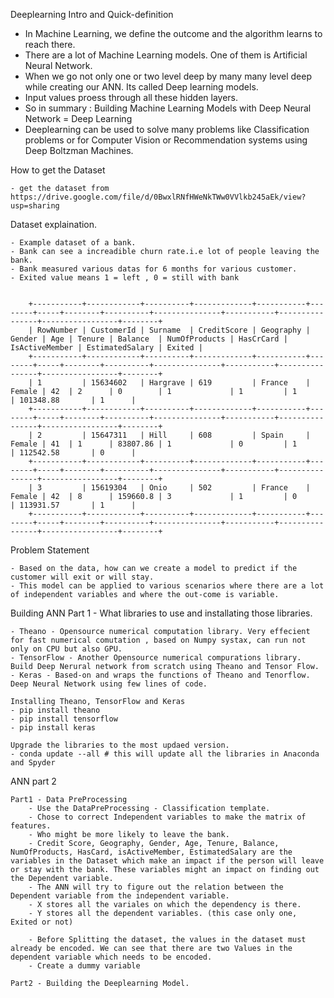 Deeplearning Intro and Quick-definition

- In Machine Learning, we define the outcome and the algorithm learns to reach there.
- There are a lot of Machine Learning models. One of them is Artificial Neural Network. 
- When we go not only one or two level deep by many many level deep while creating our ANN. Its called Deep learning models. 
- Input values proess through all these hidden layers. 
- So in summary : Building Machine Learning Models with Deep Neural Network = Deep Learning 
- Deeplearning can be used to solve many problems like Classification problems or for Computer Vision or Recommendation systems using Deep Boltzman Machines. 


How to get the Dataset

	- get the dataset from https://drive.google.com/file/d/0BwxlRNfHWeNkTWw0VVlkb245aEk/view?usp=sharing

Dataset explaination. 

	- Example dataset of a bank. 
	- Bank can see a increadible churn rate.i.e lot of people leaving the bank. 
	- Bank measured various datas for 6 months for various customer. 
	- Exited value means 1 = left , 0 = still with bank
 

		+-----------+------------+----------+-------------+-----------+--------+-----+--------+----------+---------------+-----------+----------------+-----------------+--------+
		| RowNumber | CustomerId | Surname  | CreditScore | Geography | Gender | Age | Tenure | Balance  | NumOfProducts | HasCrCard | IsActiveMember | EstimatedSalary | Exited |
		+-----------+------------+----------+-------------+-----------+--------+-----+--------+----------+---------------+-----------+----------------+-----------------+--------+
		| 1         | 15634602   | Hargrave | 619         | France    | Female | 42  | 2      | 0        | 1             | 1         | 1              | 101348.88       | 1      |
		+-----------+------------+----------+-------------+-----------+--------+-----+--------+----------+---------------+-----------+----------------+-----------------+--------+
		| 2         | 15647311   | Hill     | 608         | Spain     | Female | 41  | 1      | 83807.86 | 1             | 0         | 1              | 112542.58       | 0      |
		+-----------+------------+----------+-------------+-----------+--------+-----+--------+----------+---------------+-----------+----------------+-----------------+--------+
		| 3         | 15619304   | Onio     | 502         | France    | Female | 42  | 8      | 159660.8 | 3             | 1         | 0              | 113931.57       | 1      |
		+-----------+------------+----------+-------------+-----------+--------+-----+--------+----------+---------------+-----------+----------------+-----------------+--------+


Problem Statement

	- Based on the data, how can we create a model to predict if the customer will exit or will stay. 
	- This model can be applied to various scenarios where there are a lot of independent variables and where the out-come is variable. 

	
Building ANN Part 1 - What libraries to use and installating those libraries.
	
	- Theano - Opensource numerical computation library. Very effecient for fast numerical comutation , based on Numpy systax, can run not only on CPU but also GPU.
	- TensorFlow - Another Opensource numerical compurations library. Build Deep Nerural network from scratch using Theano and Tensor Flow. 
	- Keras - Based-on and wraps the functions of Theano and Tenorflow. Deep Neural Network using few lines of code.

	Installing Theano, TensorFlow and Keras
	- pip install theano
	- pip install tensorflow
	- pip install keras

	Upgrade the libraries to the most updaed version. 
	- conda update --all # this will update all the libraries in Anaconda and Spyder  

ANN part 2
	
	Part1 - Data PreProcessing
		- Use the DataPreProcessing - Classification template. 
		- Chose to correct Independent variables to make the matrix of features.
		- Who might be more likely to leave the bank. 
		- Credit Score, Geography, Gender, Age, Tenure, Balance, NumOfProducts, HasCard, isActiveMember, EstimatedSalary are the variables in the Dataset which make an impact if the person will leave or stay with the bank. These variables might an impact on finding out the Dependent variable. 
		- The ANN will try to figure out the relation between the Dependent variable from the independent variable. 
		- X stores all the variales on which the dependency is there. 
		- Y stores all the dependent variables. (this case only one, Exited or not) 

		- Before Splitting the dataset, the values in the dataset must already be encoded. We can see that there are two Values in the dependent variable which needs to be encoded. 
		- Create a dummy variable 

	Part2 - Building the Deeplearning Model.

